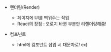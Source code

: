 - 렌더링(Render)
    - 페이지에 UI를 띄워주는 작업
    - React의 장점 : 오로지 바뀐 부분만 리렌더링해줌!
 
- 컴포넌트
    - html에 컴포넌트 삽입 시 대문자로! ex) <Title/>

- State
    - 기본적으로 데이터가 저장되는 곳
    - useState -> [data, modifier] 형태로 구성
        - modifier 함수 호출 시, data의 값을 변경할 수 있으며, 이때 자동으로 리렌더링!
        - 일반적으로 [Data, setData] 형태의 네이밍 사용
        - setData 함수 통해 Data의 현재 값을 이용해 Data의 값을 바꾸고자 하는 경우, current 키워드 사용하기

- Props
    - 컴포넌트로 전달되는 매개변수 데이터
    - {Key : Value} 쌍으로 구성
    - function도 매개변수 데이터로 전달 가능
    - React.memo() -> 재 랜더링 할 필요없는 부분은 하지 않음! 효율성 증가
    - propTypes
        - prop가 어떤 데이터 & 자료형 쌍을 가져야 하는지 최소한의 정보를 만들 수 있음
        - 명시적으로 컴파일 에러가 나지는 않지만, 경고를 띄워 알려줌!

- Create React App
    - npx create-react-app {app 이름} 명령어로 React 프로젝트 생성가능
    - node.js, npx 설치되어 있어야함!